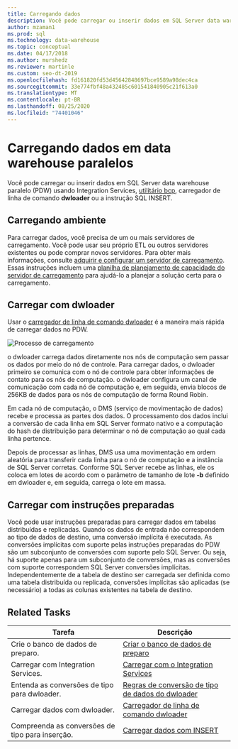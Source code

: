 ```yaml
---
title: Carregando dados
description: Você pode carregar ou inserir dados em SQL Server data warehouse paralelo (PDW) usando Integration Services, utilitário bcp, dwloader ou a instrução SQL INSERT.
author: mzaman1
ms.prod: sql
ms.technology: data-warehouse
ms.topic: conceptual
ms.date: 04/17/2018
ms.author: murshedz
ms.reviewer: martinle
ms.custom: seo-dt-2019
ms.openlocfilehash: fd161820fd53d45642848697bce9589a98dec4ca
ms.sourcegitcommit: 33e774fbf48a432485c601541840905c21f613a0
ms.translationtype: MT
ms.contentlocale: pt-BR
ms.lasthandoff: 08/25/2020
ms.locfileid: "74401046"
---
```

# <a name="loading-data-into-parallel-data-warehouse"></a>Carregando dados em data warehouse paralelos
Você pode carregar ou inserir dados em SQL Server data warehouse paralelo (PDW) usando Integration Services, [utilitário bcp](../tools/bcp-utility.md), carregador de linha de comando **dwloader** ou a instrução SQL INSERT.  

## <a name="loading-environment"></a>Carregando ambiente  
Para carregar dados, você precisa de um ou mais servidores de carregamento. Você pode usar seu próprio ETL ou outros servidores existentes ou pode comprar novos servidores. Para obter mais informações, consulte [adquirir e configurar um servidor de carregamento](acquire-and-configure-loading-server.md). Essas instruções incluem uma [planilha de planejamento de capacidade do servidor de carregamento](loading-server-capacity-planning-worksheet.md) para ajudá-lo a planejar a solução certa para o carregamento.  
  
## <a name="load-with-dwloader"></a>Carregar com dwloader  
Usar o [carregador de linha de comando dwloader](dwloader.md) é a maneira mais rápida de carregar dados no PDW.  
  
![Processo de carregamento](media/loading-process.png "Processo de carregamento")  
  
o dwloader carrega dados diretamente nos nós de computação sem passar os dados por meio do nó de controle. Para carregar dados, o dwloader primeiro se comunica com o nó de controle para obter informações de contato para os nós de computação. o dwloader configura um canal de comunicação com cada nó de computação e, em seguida, envia blocos de 256KB de dados para os nós de computação de forma Round Robin.  
  
Em cada nó de computação, o DMS (serviço de movimentação de dados) recebe e processa as partes dos dados. O processamento dos dados inclui a conversão de cada linha em SQL Server formato nativo e a computação do hash de distribuição para determinar o nó de computação ao qual cada linha pertence.  
  
Depois de processar as linhas, DMS usa uma movimentação em ordem aleatória para transferir cada linha para o nó de computação e a instância de SQL Server corretas. Conforme SQL Server recebe as linhas, ele os coloca em lotes de acordo com o parâmetro de tamanho de lote **-b** definido em dwloader e, em seguida, carrega o lote em massa.  

## <a name="load-with-prepared-statements"></a>Carregar com instruções preparadas

Você pode usar instruções preparadas para carregar dados em tabelas distribuídas e replicadas. Quando os dados de entrada não correspondem ao tipo de dados de destino, uma conversão implícita é executada. As conversões implícitas com suporte pelas instruções preparadas do PDW são um subconjunto de conversões com suporte pelo SQL Server. Ou seja, há suporte apenas para um subconjunto de conversões, mas as conversões com suporte correspondem SQL Server conversões implícitas. Independentemente de a tabela de destino ser carregada ser definida como uma tabela distribuída ou replicada, conversões implícitas são aplicadas (se necessário) a todas as colunas existentes na tabela de destino. 

<!-- MISSING LINK
For more information, see [Prepared statements](prepared-statements.md).
-->
  
## <a name="related-tasks"></a>Related Tasks  
  
|Tarefa|Descrição|  
|--------|---------------|  
|Crie o banco de dados de preparo.|[Criar o banco de dados de preparo](staging-database.md)|  
|Carregar com Integration Services.|[Carregar com o Integration Services](load-with-ssis.md)|  
|Entenda as conversões de tipo para dwloader.|[Regras de conversão de tipo de dados do dwloader](dwloader-data-type-conversion-rules.md)|  
|Carregar dados com dwloader.|[Carregador de linha de comando dwloader](dwloader.md)|  
|Compreenda as conversões de tipo para inserção.|[Carregar dados com INSERT](load-with-insert.md)|  
 
<!-- MISSING LINKS
## See Also  
[Grant permissions to load data](grant-permissions-to-load-data.md)  
[Common metadata query examles](metadata-query-examples.md)  
  
-->

